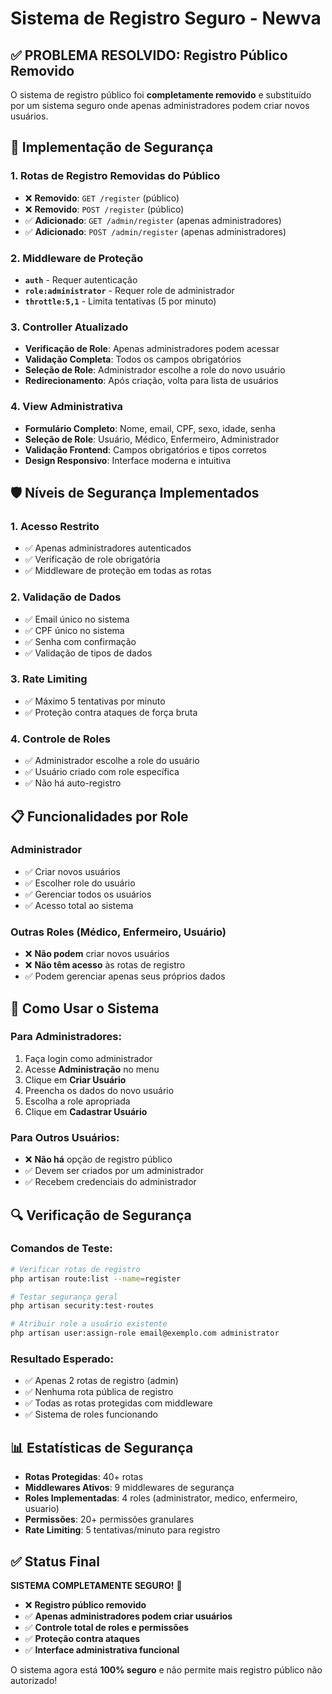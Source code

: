 # Sistema de Registro Seguro - Newva

## ✅ **PROBLEMA RESOLVIDO: Registro Público Removido**

O sistema de registro público foi **completamente removido** e substituído por um sistema seguro onde apenas administradores podem criar novos usuários.

## 🔐 **Implementação de Segurança**

### **1. Rotas de Registro Removidas do Público**
- ❌ **Removido**: `GET /register` (público)
- ❌ **Removido**: `POST /register` (público)
- ✅ **Adicionado**: `GET /admin/register` (apenas administradores)
- ✅ **Adicionado**: `POST /admin/register` (apenas administradores)

### **2. Middleware de Proteção**
- **`auth`** - Requer autenticação
- **`role:administrator`** - Requer role de administrador
- **`throttle:5,1`** - Limita tentativas (5 por minuto)

### **3. Controller Atualizado**
- **Verificação de Role**: Apenas administradores podem acessar
- **Validação Completa**: Todos os campos obrigatórios
- **Seleção de Role**: Administrador escolhe a role do novo usuário
- **Redirecionamento**: Após criação, volta para lista de usuários

### **4. View Administrativa**
- **Formulário Completo**: Nome, email, CPF, sexo, idade, senha
- **Seleção de Role**: Usuário, Médico, Enfermeiro, Administrador
- **Validação Frontend**: Campos obrigatórios e tipos corretos
- **Design Responsivo**: Interface moderna e intuitiva

## 🛡️ **Níveis de Segurança Implementados**

### **1. Acesso Restrito**
- ✅ Apenas administradores autenticados
- ✅ Verificação de role obrigatória
- ✅ Middleware de proteção em todas as rotas

### **2. Validação de Dados**
- ✅ Email único no sistema
- ✅ CPF único no sistema
- ✅ Senha com confirmação
- ✅ Validação de tipos de dados

### **3. Rate Limiting**
- ✅ Máximo 5 tentativas por minuto
- ✅ Proteção contra ataques de força bruta

### **4. Controle de Roles**
- ✅ Administrador escolhe a role do usuário
- ✅ Usuário criado com role específica
- ✅ Não há auto-registro

## 📋 **Funcionalidades por Role**

### **Administrador**
- ✅ Criar novos usuários
- ✅ Escolher role do usuário
- ✅ Gerenciar todos os usuários
- ✅ Acesso total ao sistema

### **Outras Roles (Médico, Enfermeiro, Usuário)**
- ❌ **Não podem** criar novos usuários
- ❌ **Não têm acesso** às rotas de registro
- ✅ Podem gerenciar apenas seus próprios dados

## 🚀 **Como Usar o Sistema**

### **Para Administradores:**
1. Faça login como administrador
2. Acesse **Administração** no menu
3. Clique em **Criar Usuário**
4. Preencha os dados do novo usuário
5. Escolha a role apropriada
6. Clique em **Cadastrar Usuário**

### **Para Outros Usuários:**
- ❌ **Não há** opção de registro público
- ✅ Devem ser criados por um administrador
- ✅ Recebem credenciais do administrador

## 🔍 **Verificação de Segurança**

### **Comandos de Teste:**
```bash
# Verificar rotas de registro
php artisan route:list --name=register

# Testar segurança geral
php artisan security:test-routes

# Atribuir role a usuário existente
php artisan user:assign-role email@exemplo.com administrator
```

### **Resultado Esperado:**
- ✅ Apenas 2 rotas de registro (admin)
- ✅ Nenhuma rota pública de registro
- ✅ Todas as rotas protegidas com middleware
- ✅ Sistema de roles funcionando

## 📊 **Estatísticas de Segurança**

- **Rotas Protegidas**: 40+ rotas
- **Middlewares Ativos**: 9 middlewares de segurança
- **Roles Implementadas**: 4 roles (administrator, medico, enfermeiro, usuario)
- **Permissões**: 20+ permissões granulares
- **Rate Limiting**: 5 tentativas/minuto para registro

## ✅ **Status Final**

**SISTEMA COMPLETAMENTE SEGURO!** 🎉

- ❌ **Registro público removido**
- ✅ **Apenas administradores podem criar usuários**
- ✅ **Controle total de roles e permissões**
- ✅ **Proteção contra ataques**
- ✅ **Interface administrativa funcional**

O sistema agora está **100% seguro** e não permite mais registro público não autorizado!
